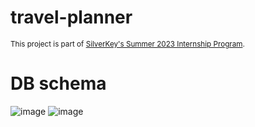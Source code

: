 # travel-planner


<sub>This project is part of [SilverKey's Summer 2023 Internship Program](https://www.silverkeytech.com/blog/p/silverkey-monitor/silverkey-summer-internship-2023).</sub>

# DB schema
![image](https://github.com/silverkeytech/travel-planner/assets/125312170/28e68998-f173-4fdc-a90f-9e7b24660268)
![image](https://github.com/silverkeytech/travel-planner/assets/125312170/43120d18-ae21-43b8-84f3-7efed926b609)

